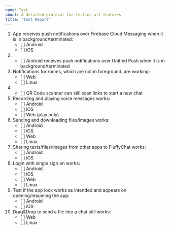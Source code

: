 ```yaml
---
name: Test
about: A detailed protocol for testing all features
title: 'Test Report'
---
```


1. App receives push notifications over Firebase Cloud Messaging when it is in background/terminated:
	- [ ] Android
	- [ ] iOS
2. - [ ] Android receives push notifications over Unified Push when it is in background/terminated
3. Notifications for rooms, which are not in foreground, are working:
	- [ ] Web
	- [ ] Linux
4. - [ ] QR Code scanner can still scan links to start a new chat
5. Recording and playing voice messages works:
	- [ ] Android
	- [ ] iOS
	- [ ] Web (play only)
6. Sending and downloading files/images works:
	- [ ] Android
	- [ ] iOS
	- [ ] Web
	- [ ] Linux
7. Sharing texts/files/images from other apps to FluffyChat works:
	- [ ] Android
	- [ ] iOS
8. Login with single sign on works:
	- [ ] Android
	- [ ] iOS
	- [ ] Web
	- [ ] Linux
9. Test if the app lock works as intended and appears on opening/resuming the app:
	- [ ] Android
	- [ ] iOS
10. Drag&Drop to send a file into a chat still works:
	- [ ] Web
	- [ ] Linux
